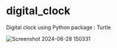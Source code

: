 # digital_clock
Digital clock using Python package : Turtle

![Screenshot 2024-06-28 150331](https://github.com/ankit-tejwan/digital_clock/assets/77053184/73760a1a-1224-46e0-8ab9-c20ef8c93321)
